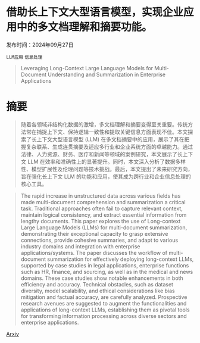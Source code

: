 # 借助长上下文大型语言模型，实现企业应用中的多文档理解和摘要功能。

发布时间：2024年09月27日

`LLM应用` `信息处理`

> Leveraging Long-Context Large Language Models for Multi-Document Understanding and Summarization in Enterprise Applications

# 摘要

> 随着各领域非结构化数据的激增，多文档理解和摘要变得至关重要。传统方法常在捕捉上下文、保持逻辑一致性和提取关键信息方面表现不佳。本文探索了长上下文大型语言模型 (LLM) 在多文档摘要中的应用，展示了其在把握复杂联系、生成连贯摘要及适应多行业和企业系统方面的卓越能力。通过法律、人力资源、财务、医疗和新闻等领域的案例研究，本文展示了长上下文 LLM 在效率和准确性上的显著提升。同时，本文深入分析了数据多样性、模型扩展性及伦理问题等技术挑战。最后，本文提出了未来研究方向，旨在强化长上下文 LLM 的功能和应用，使其成为跨行业和企业信息处理的核心工具。

> The rapid increase in unstructured data across various fields has made multi-document comprehension and summarization a critical task. Traditional approaches often fail to capture relevant context, maintain logical consistency, and extract essential information from lengthy documents. This paper explores the use of Long-context Large Language Models (LLMs) for multi-document summarization, demonstrating their exceptional capacity to grasp extensive connections, provide cohesive summaries, and adapt to various industry domains and integration with enterprise applications/systems. The paper discusses the workflow of multi-document summarization for effectively deploying long-context LLMs, supported by case studies in legal applications, enterprise functions such as HR, finance, and sourcing, as well as in the medical and news domains. These case studies show notable enhancements in both efficiency and accuracy. Technical obstacles, such as dataset diversity, model scalability, and ethical considerations like bias mitigation and factual accuracy, are carefully analyzed. Prospective research avenues are suggested to augment the functionalities and applications of long-context LLMs, establishing them as pivotal tools for transforming information processing across diverse sectors and enterprise applications.

[Arxiv](https://arxiv.org/abs/2409.18454)